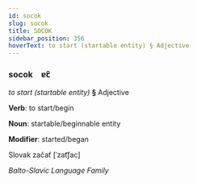 ```yaml
---
id: socok
slug: socok
title: SOCOK
sidebar_position: 356
hoverText: to start (startable entity) § Adjective
---
```


### socok&emsp;<span kind="abugida">ɐꞇ̑</span>

*to start (startable entity)* **§** Adjective

**Verb**: to start/begin

**Noun**: startable/beginnable entity

**Modifier**: started/began

Slovak začať [ˈzat͡ʃac]

*Balto-Slavic Language Family*